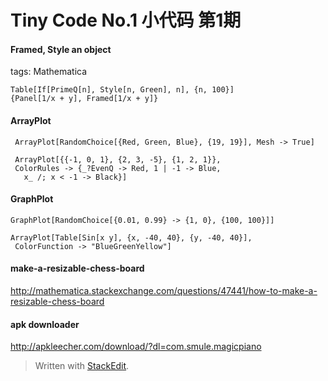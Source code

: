 Tiny Code No.1	小代码 第1期
==

#### Framed, Style an object
tags: Mathematica
```
Table[If[PrimeQ[n], Style[n, Green], n], {n, 100}]
{Panel[1/x + y], Framed[1/x + y]}
```

#### ArrayPlot

```
 ArrayPlot[RandomChoice[{Red, Green, Blue}, {19, 19}], Mesh -> True]
 
 ArrayPlot[{{-1, 0, 1}, {2, 3, -5}, {1, 2, 1}}, 
 ColorRules -> {_?EvenQ -> Red, 1 | -1 -> Blue, 
   x_ /; x < -1 -> Black}]
```
   

#### GraphPlot
```
GraphPlot[RandomChoice[{0.01, 0.99} -> {1, 0}, {100, 100}]]

ArrayPlot[Table[Sin[x y], {x, -40, 40}, {y, -40, 40}], 
 ColorFunction -> "BlueGreenYellow"]
```
 


#### make-a-resizable-chess-board
http://mathematica.stackexchange.com/questions/47441/how-to-make-a-resizable-chess-board

#### apk downloader
http://apkleecher.com/download/?dl=com.smule.magicpiano


> Written with [StackEdit](https://stackedit.io/).
